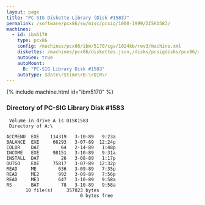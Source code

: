 ```yaml
---
layout: page
title: "PC-SIG Diskette Library (Disk #1583)"
permalink: /software/pcx86/sw/misc/pcsig/1000-1999/DISK1583/
machines:
  - id: ibm5170
    type: pcx86
    config: /machines/pcx86/ibm/5170/cga/1024kb/rev3/machine.xml
    diskettes: /machines/pcx86/diskettes.json,/disks/pcsigdisks/pcx86/diskettes.json
    autoGen: true
    autoMount:
      B: "PC-SIG Library Disk #1583"
    autoType: $date\r$time\rB:\rDIR\r
---
```


{% include machine.html id="ibm5170" %}

### Directory of PC-SIG Library Disk #1583

     Volume in drive A is DISK1583
     Directory of A:\

    ACCMENU  EXE    114319   3-10-89   9:23a
    BALANCE  EXE     66293   3-07-89  12:24p
    COLOR    DAT        64   2-14-89   1:48p
    INCOME   EXE     98151   3-10-89   9:31a
    INSTALL  DAT        26   3-08-89   1:17p
    OUTGO    EXE     75817   3-07-89  12:32p
    READ     ME        636   3-09-89   7:35p
    READ     ME2       992   3-09-89   7:56p
    READ     ME3       647   3-10-89   9:58a
    RS       BAT        78   3-10-89   9:58a
           10 file(s)     357023 bytes
                               0 bytes free
